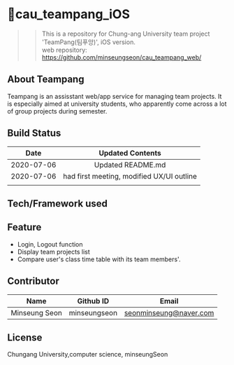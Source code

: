 # :dragon_face:cau_teampang_iOS
>> This is a repository for Chung-ang University team project 'TeamPang(팀푸앙)', iOS version.  
>> web repository: https://github.com/minseungseon/cau_teampang_web/  

## About Teampang  
Teampang is an assisstant web/app service for managing team projects. It is especially aimed at university students, who apparently come across a lot of group projects during semester.  

## Build Status  
| **Date** | **Updated Contents** |
|:----:|:----------------:|
|2020-07-06|Updated README.md|
|2020-07-06|had first meeting, modified UX/UI outline|
| | | | 

## Tech/Framework used  


## Feature  
* Login, Logout function  
* Display team projects list  
* Compare user's class time table with its team members'. 

## Contributor  
| **Name** |**Github ID**|**Email**|
|:--------:|:-----------:|:-------:|
|Minseung Seon|minseungseon|seonminseung@naver.com|
  
## License  
Chungang University,computer science, minseungSeon


